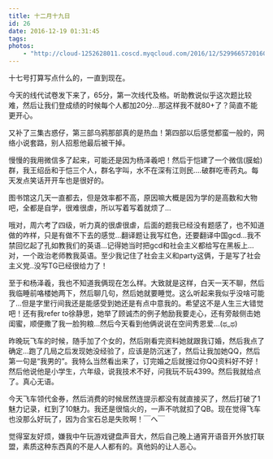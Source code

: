 ```yaml
---
title: 十二月十九日
id: 26
date: 2016-12-19 01:31:45
tags:
photos:
    - "http://cloud-1252628011.coscd.myqcloud.com/2016/12/529966572016031516255405.jpg"
---
```


十七号打算写点什么的，一直到现在。

今天的线代试卷发下来了，65分，第一次线代及格。听助教说似乎这次题比较难，然后让我们登成绩的时候每个人都加20分...那这样我不就80+了？简直不能更开心。

又补了三集古惑仔，第三部乌鸦那部真的是热血！第四部以后感觉都蛮一般的，网络小说套路，别人招惹他最后被干掉。

慢慢的我用微信多了起来，可能还是因为杨泽羲吧！然后于恺建了一个微信(膜蛤)群，我王绍岳和于恺三个人，群名字叫，水不在深有江则民....破群吃枣药丸。每天发点笑话开开车也是很好的。

图书馆这几天一直都去，但是效率都不高，原因嘛大概是因为学的是高数和大物吧，全都是自学，很难很虐，所以写着写着就烦了...

哦对，周六考了四级，听力真的很虐很虐，后面的题我已经没有题感了，也不知道做的咋样，只是有做不下去的感觉...翻译题让我写红色，还要翻译中国gcd...我不禁回忆起了孔如教我们的英语...记得她当时把gcd和社会主义都给写在黑板上...对，一个政治老师教我英语。至少我记住了社会主义和party这俩，于是写了社会主义党..没写TG已经很给力了！

至于和杨泽羲，我也不知道我俩现在怎么样。大致就是这样，白天一天不聊，然后我临睡前咯楼她两下，然后聊几句，然后她就要睡觉。这么听起来我似乎没啥可能了...但是字里行间我还是能感受到她还是有点中意我的。希望这不是人生三大错觉吧！还有我refer to徐静思，她举了顾诚杰的例子勉励我要走心，还有旁敲侧击她闺蜜，顺便撒了我一脸狗粮...然后今天看到他俩说说在空间秀恩爱...(ಥ_ಥ)

昨晚玩飞车的时候，随手加了个女的，然后刚看完资料她就跟我订婚，然后我点了确定...跑了几局之后发现她没经验了，应该是防沉迷了，然后让我加她QQ，然后第一句是“我男的”。我特么当然看出来了，订完婚之后就搜过你QQ资料好不好！然后他说他是小学生，六年级，说我技术不好，问我玩不玩4399。然后我就给点了。真心无语。

今天飞车领代金券，然后消费的时候居然连提示都没有就直接买了，然后打破了1魅力记录，杠到了10魅力。我还是很恼火的，一声不吭就扣了QB。现在觉得飞车也没那么好玩了，因为合宝石总是失败啊！￣へ￣

觉得室友好烦，嫌我中午玩游戏键盘声音大，然后自己晚上通宵开语音开外放打联盟，素质这种东西真的不是人人都有的。真他妈的让人恶心。

